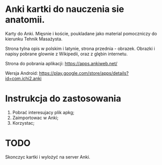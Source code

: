 # Anki kartki do nauczenia sie anatomii.
Karty do Anki. Mięsnie i koście, poukladane jako material pomoczniczy do kierunku Tehnik Masażysta.

Strona tylna opis w polskim i latynie, strona przednia - obrazek.
Obrazki i napisy pobrane glownie z Wikipedii, oraz z glębin internetu.

Strona do pobrania aplikacji:
https://apps.ankiweb.net/

Wersja Android:
https://play.google.com/store/apps/details?id=com.ichi2.anki


# Instrukcja do zastosowania
1. Pobrać interesujacy plik apkg; 
2. Zaimportowac w Anki;
3. Korzystac;

# TODO
Skonczyc kartki i wylożyć na server Anki.
